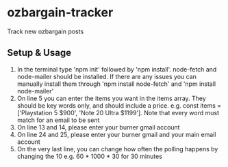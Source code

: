 # ozbargain-tracker
Track new ozbargain posts

## Setup & Usage
1. In the terminal type 'npm init' followed by 'npm install'. node-fetch and node-mailer should be installed. If there are any issues you can manually install them through 'npm install node-fetch' and 'npm install node-mailer'
2. On line 5 you can enter the items you want in the items array. They should be key words only, and should include a price. e.g. const items = ['Playstation 5 $900', 'Note 20 Ultra $1199']. Note that every word must match for an email to be sent
3. On line 13 and 14, please enter your burner gmail account 
4. On line 24 and 25, please enter your burner gmail and your main email account
5. On the very last line, you can change how often the polling happens by changing the 10 e.g. 60 * 1000 * 30 for 30 minutes
